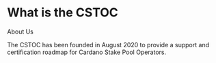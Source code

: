 # What is the CSTOC 
About Us

The CSTOC has been founded in August 2020 to provide a support and certification roadmap for Cardano Stake Pool Operators. 

